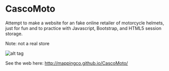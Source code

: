 CascoMoto
=========

Attempt to make a website for an fake online retailer of motorcycle helmets, just for fun and to practice with Javascript, Bootstrap, and HTML5 session storage. 

Note: not a real store


![alt tag](https://raw.github.com/mappingCo/CascoMoto/master/img/logo.png)

See the web here: http://mappingco.github.io/CascoMoto/


